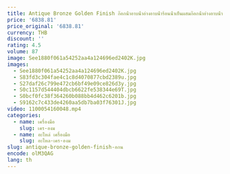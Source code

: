 ```yaml
---
title: Antique Bronze Golden Finish ก๊อกน้ําอาบน้ําอ่างอาบน้ําร้อนน้ําเย็นผสมก๊อกน้ําอ่างอาบน้ํา
price: '6838.81'
price_original: '6838.81'
currency: THB
discount: ''
rating: 4.5
volume: 87
image: See1880f061a54252aa4a124696ed2402K.jpg
images:
  - See1880f061a54252aa4a124696ed2402K.jpg
  - S83fd3c304fae4c1c8d4070877cbd2389u.jpg
  - S27daf26c799e472cb6bf49e09ce826d3y.jpg
  - S0c1157d544404dbcb6622fe538344e69T.jpg
  - S0bcf0fc38f364260b088bb4d462c6201b.jpg
  - S9162c7c433de4260aa5db7ba03f76301J.jpg
video: 1100054160048.mp4
categories:
  - name: เครื่องมือ
    slug: เคร-องม
  - name: อะไหล่ เครื่องมือ
    slug: อะไหล-เคร-องม
slug: antique-bronze-golden-finish-อกน
encode: olM3QAG
lang: th
---
```

  
